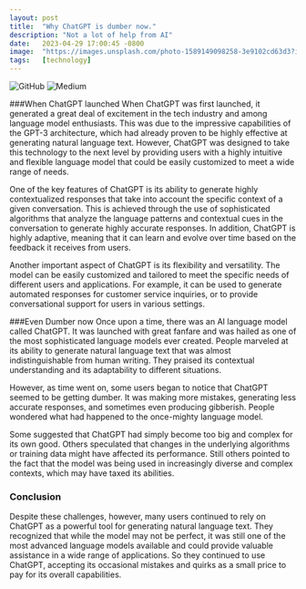 ```yaml
---
layout: post
title:  "Why ChatGPT is dumber now."
description: "Not a lot of help from AI"
date:   2023-04-29 17:00:45 -0800
image:  "https://images.unsplash.com/photo-1589149098258-3e9102cd63d3?ixlib=rb-4.0.3&ixid=MnwxMjA3fDB8MHxzZWFyY2h8MTJ8fGFydGlmaWNpYWwlMjBpbnRlbGxpZ2VuY2V8ZW58MHwwfDB8fA%3D%3D&auto=format&fit=crop&w=500&q=60"
tags:   [technology]
---
```

![GitHub](https://img.shields.io/badge/github-%23121011.svg?style=for-the-badge&logo=github&logoColor=white)
![Medium](https://img.shields.io/badge/Medium-12100E?style=for-the-badge&logo=medium&logoColor=white)

###When ChatGPT launched
When ChatGPT was first launched, it generated a great deal of excitement in the tech industry and among language model enthusiasts. This was due to the impressive capabilities of the GPT-3 architecture, which had already proven to be highly effective at generating natural language text. However, ChatGPT was designed to take this technology to the next level by providing users with a highly intuitive and flexible language model that could be easily customized to meet a wide range of needs.

One of the key features of ChatGPT is its ability to generate highly contextualized responses that take into account the specific context of a given conversation. This is achieved through the use of sophisticated algorithms that analyze the language patterns and contextual cues in the conversation to generate highly accurate responses. In addition, ChatGPT is highly adaptive, meaning that it can learn and evolve over time based on the feedback it receives from users.

Another important aspect of ChatGPT is its flexibility and versatility. The model can be easily customized and tailored to meet the specific needs of different users and applications. For example, it can be used to generate automated responses for customer service inquiries, or to provide conversational support for users in various settings.


###Even Dumber now 
Once upon a time, there was an AI language model called ChatGPT. It was launched with great fanfare and was hailed as one of the most sophisticated language models ever created. People marveled at its ability to generate natural language text that was almost indistinguishable from human writing. They praised its contextual understanding and its adaptability to different situations.

However, as time went on, some users began to notice that ChatGPT seemed to be getting dumber. It was making more mistakes, generating less accurate responses, and sometimes even producing gibberish. People wondered what had happened to the once-mighty language model.

Some suggested that ChatGPT had simply become too big and complex for its own good. Others speculated that changes in the underlying algorithms or training data might have affected its performance. Still others pointed to the fact that the model was being used in increasingly diverse and complex contexts, which may have taxed its abilities.

### Conclusion
Despite these challenges, however, many users continued to rely on ChatGPT as a powerful tool for generating natural language text. They recognized that while the model may not be perfect, it was still one of the most advanced language models available and could provide valuable assistance in a wide range of applications. So they continued to use ChatGPT, accepting its occasional mistakes and quirks as a small price to pay for its overall capabilities.
